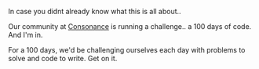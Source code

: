 In case you didnt already know what this is all about..

Our community at [Consonance](https://consonance-invite.herokuapp.com) is running a challenge.. a 100 days of code. And I'm in.

For a 100 days, we'd be challenging ourselves each day with problems to solve and code to write. Get on it.
